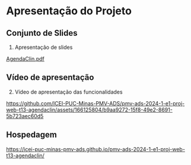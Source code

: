 # Apresentação do Projeto

## Conjunto de Slides

1. Apresentação de slides

[AgendaClin.pdf](https://github.com/user-attachments/files/15958073/AgendaClin.pdf)


## Vídeo de apresentação

2. Vídeo de apresentação das funcionalidades

https://github.com/ICEI-PUC-Minas-PMV-ADS/pmv-ads-2024-1-e1-proj-web-t13-agendaclin/assets/166125804/b9aa9272-15f8-49e2-8691-5b723aec60d5


## Hospedagem

https://icei-puc-minas-pmv-ads.github.io/pmv-ads-2024-1-e1-proj-web-t13-agendaclin/
